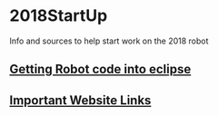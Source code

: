# 2018StartUp
Info and sources to help start work on the 2018 robot
## [Getting Robot code into eclipse](GetRepository.md)

## [Important Website Links](ImportantLinks.md)
